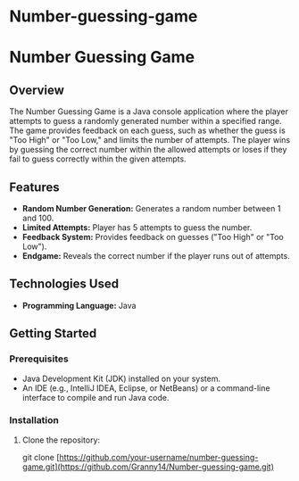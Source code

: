 # Number-guessing-game

# Number Guessing Game

## Overview
The Number Guessing Game is a Java console application where the player attempts to guess a randomly generated number within a specified range. The game provides feedback on each guess, such as whether the guess is "Too High" or "Too Low," and limits the number of attempts. The player wins by guessing the correct number within the allowed attempts or loses if they fail to guess correctly within the given attempts.

## Features
- **Random Number Generation:** Generates a random number between 1 and 100.
- **Limited Attempts:** Player has 5 attempts to guess the number.
- **Feedback System:** Provides feedback on guesses ("Too High" or "Too Low").
- **Endgame:** Reveals the correct number if the player runs out of attempts.

## Technologies Used
- **Programming Language:** Java

## Getting Started

### Prerequisites
- Java Development Kit (JDK) installed on your system.
- An IDE (e.g., IntelliJ IDEA, Eclipse, or NetBeans) or a command-line interface to compile and run Java code.

### Installation
1. Clone the repository:
  
   git clone [https://github.com/your-username/number-guessing-game.git](https://github.com/Granny14/Number-guessing-game.git)
